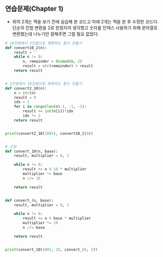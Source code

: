 ## 연습문제(Chapter 1)

- 위의 2개는 책을 보기 전에 실습해 본 코드고 아래 2개는 책을 본 후 수정한 코드다. 단순히 진법 변환을 2로 한정지어 생각했고 숫자를 인덱스 사용하기 위해 문자열로 변환했는데 나누기만 잘해주면 그럴 필요 없었다.

```python
# 10진법에서 2진법으로 변환하는 함수 만들기
def convert10_2(n):
    result = ''
    while n != 0:
        n, remainder = divmod(n, 2)
        result = str(remainder) + result
    return result


# 2진법에서 10진법으로 변화하는 함수 만들기
def convert2_10(n):
    n = str(n)
    result = 0
    idx = 1
    for i in range(len(n)-1, -1, -1):
        result += int(n[i])*idx
        idx *= 2
    return result


print(convert2_10(1001), convert10_2(9))


# 수정
def convert_10(n, base):
    result, multiplier = 0, 1

    while n != 0:
        result += n % 10 * multiplier
        multiplier *= base
        n //= 10

    return result


def convert_(n, base):
    result, multiplier = 0, 1

    while n != 0:
        result += n % base * multiplier
        multiplier *= 10
        n //= base

    return result


print(convert_10(1001, 2), convert_(9, 2))

```